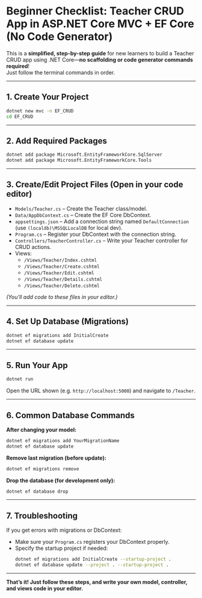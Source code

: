 # Beginner Checklist: Teacher CRUD App in ASP.NET Core MVC + EF Core (No Code Generator)

This is a **simplified, step-by-step guide** for new learners to build a Teacher CRUD app using .NET Core—**no scaffolding or code generator commands required**!  
Just follow the terminal commands in order.

---

## 1. Create Your Project

```sh
dotnet new mvc -n EF_CRUD
cd EF_CRUD
```

---

## 2. Add Required Packages

```sh
dotnet add package Microsoft.EntityFrameworkCore.SqlServer
dotnet add package Microsoft.EntityFrameworkCore.Tools
```

---

## 3. Create/Edit Project Files (Open in your code editor)

- `Models/Teacher.cs` – Create the Teacher class/model.
- `Data/AppDbContext.cs` – Create the EF Core DbContext.
- `appsettings.json` – Add a connection string named `DefaultConnection` (use `(localdb)\MSSQLLocalDB` for local dev).
- `Program.cs` – Register your DbContext with the connection string.
- `Controllers/TeacherController.cs` – Write your Teacher controller for CRUD actions.
- Views:
  - `/Views/Teacher/Index.cshtml`
  - `/Views/Teacher/Create.cshtml`
  - `/Views/Teacher/Edit.cshtml`
  - `/Views/Teacher/Details.cshtml`
  - `/Views/Teacher/Delete.cshtml`

*(You’ll add code to these files in your editor.)*

---

## 4. Set Up Database (Migrations)

```sh
dotnet ef migrations add InitialCreate
dotnet ef database update
```

---

## 5. Run Your App

```sh
dotnet run
```
Open the URL shown (e.g. `http://localhost:5000`) and navigate to `/Teacher`.

---

## 6. Common Database Commands

**After changing your model:**
```sh
dotnet ef migrations add YourMigrationName
dotnet ef database update
```

**Remove last migration (before update):**
```sh
dotnet ef migrations remove
```

**Drop the database (for development only):**
```sh
dotnet ef database drop
```

---

## 7. Troubleshooting

If you get errors with migrations or DbContext:
- Make sure your `Program.cs` registers your DbContext properly.
- Specify the startup project if needed:
  ```sh
  dotnet ef migrations add InitialCreate --startup-project .
  dotnet ef database update --project . --startup-project .
  ```

---

**That’s it! Just follow these steps, and write your own model, controller, and views code in your editor.**
